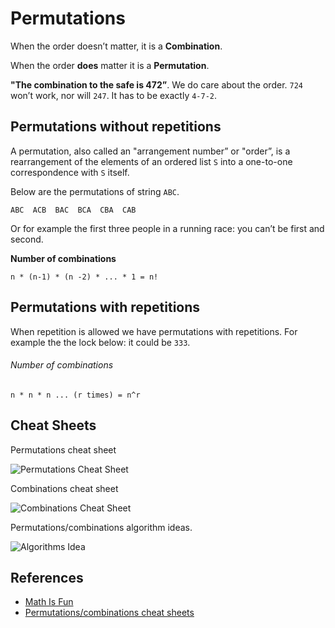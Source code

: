 Permutations
============

When the order doesn’t matter, it is a **Combination**.

When the order **does** matter it is a **Permutation**.

**"The combination to the safe is 472”**. We do care about the order. `724` won’t work, nor will `247`. It has to be exactly `4-7-2`.

Permutations without repetitions
--------------------------------

A permutation, also called an "arrangement number” or "order”, is a rearrangement of the elements of an ordered list `S` into a one-to-one correspondence with `S` itself.

Below are the permutations of string `ABC`.

    ABC  ACB  BAC  BCA  CBA  CAB

Or for example the first three people in a running race: you can’t be first and second.

**Number of combinations**

    n * (n-1) * (n -2) * ... * 1 = n!

Permutations with repetitions
-----------------------------

When repetition is allowed we have permutations with repetitions. For example the the lock below: it could be `333`.

###### Number of combinations

    n * n * n ... (r times) = n^r

Cheat Sheets
------------

Permutations cheat sheet

![Permutations Cheat Sheet](https://cdn-images-1.medium.com/max/2000/1*JNK-n0Pt0Vbxk0lxVpgT5A.png)

Combinations cheat sheet

![Combinations Cheat Sheet](https://cdn-images-1.medium.com/max/2000/1*7cFRn8jW4g_91YgDAbmxRQ.png)

Permutations/combinations algorithm ideas.

![Algorithms Idea](https://cdn-images-1.medium.com/max/2000/1*vLsSsZMnesCFPCYTYMbxrQ.png)

References
----------

-   [Math Is Fun](https://www.mathsisfun.com/combinatorics/combinations-permutations.html)
-   [Permutations/combinations cheat sheets](https://medium.com/@trekhleb/permutations-combinations-algorithms-cheat-sheet-68c14879aba5)

